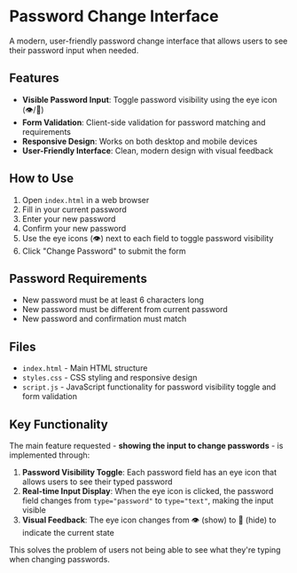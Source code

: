 # Password Change Interface

A modern, user-friendly password change interface that allows users to see their password input when needed.

## Features

- **Visible Password Input**: Toggle password visibility using the eye icon (👁️/🙈)
- **Form Validation**: Client-side validation for password matching and requirements
- **Responsive Design**: Works on both desktop and mobile devices
- **User-Friendly Interface**: Clean, modern design with visual feedback

## How to Use

1. Open `index.html` in a web browser
2. Fill in your current password
3. Enter your new password
4. Confirm your new password
5. Use the eye icons (👁️) next to each field to toggle password visibility
6. Click "Change Password" to submit the form

## Password Requirements

- New password must be at least 6 characters long
- New password must be different from current password
- New password and confirmation must match

## Files

- `index.html` - Main HTML structure
- `styles.css` - CSS styling and responsive design
- `script.js` - JavaScript functionality for password visibility toggle and form validation

## Key Functionality

The main feature requested - **showing the input to change passwords** - is implemented through:

1. **Password Visibility Toggle**: Each password field has an eye icon that allows users to see their typed password
2. **Real-time Input Display**: When the eye icon is clicked, the password field changes from `type="password"` to `type="text"`, making the input visible
3. **Visual Feedback**: The eye icon changes from 👁️ (show) to 🙈 (hide) to indicate the current state

This solves the problem of users not being able to see what they're typing when changing passwords.